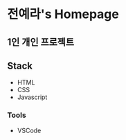 # 전예라's Homepage
## 1인 개인 프로젝트

## Stack
<ul>
  <li>HTML</li>
  <li>CSS</li>
  <li>Javascript</li>
</ul>

### Tools
<ul>
  <li>VSCode</li>
</ul>
